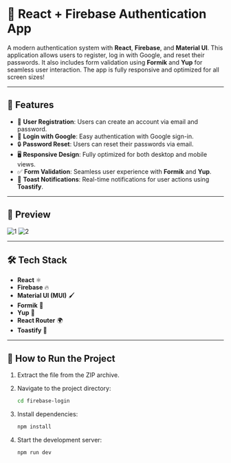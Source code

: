 # 🚀 React + Firebase Authentication App

A modern authentication system with **React**, **Firebase**, and **Material UI**. This application allows users to register, log in with Google, and reset their passwords. It also includes form validation using **Formik** and **Yup** for seamless user interaction. The app is fully responsive and optimized for all screen sizes!

---

## 🚀 Features

- 📌 **User Registration**: Users can create an account via email and password.
- 🔑 **Login with Google**: Easy authentication with Google sign-in.
- 🔒 **Password Reset**: Users can reset their passwords via email.
- 🖥️ **Responsive Design**: Fully optimized for both desktop and mobile views.
- ✅ **Form Validation**: Seamless user experience with **Formik** and **Yup**.
- 📩 **Toast Notifications**: Real-time notifications for user actions using **Toastify**.

---

## 📸 Preview

![1](image/1.png)
![2](image/2.png)

---

## 🛠️ Tech Stack

- **React** ⚛️
- **Firebase** 🔥
- **Material UI (MUI)** 🖌️
- **Formik** 📄
- **Yup** 📏
- **React Router** 🌍
- **Toastify** 🍞

---

## 🚀 How to Run the Project
1. Extract the file from the ZIP archive.

2. Navigate to the project directory:
   ```bash
   cd firebase-login
   ```

3. Install dependencies:
   ```bash
   npm install
   ```

4. Start the development server:
   ```bash
   npm run dev
   ```
